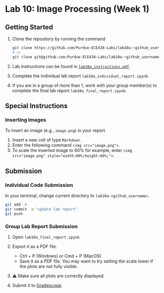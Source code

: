 # Lab 10: Image Processing (Week 1)

## Getting Started

1. Clone the repository by running the command

    ```bash
    git clone https://github.com/Purdue-ECE438-Labs/lab10a-<github_username>.git  # using web URL
    # or
    git clone git@github.com:Purdue-ECE438-Labs/lab10a-<github_username>.git  # using SSH
    ```

2. Lab instructions can be found in [`lab10a_instructions.pdf`](lab10a_instructions.pdf).

3. Complete the individual lab report `lab10a_individual_report.ipynb`.

4. If you are in a group of more than 1, work with your group member(s) to complete the final lab report `lab10a_final_report.ipynb`.

## Special Instructions

### Inserting Images

To insert an image (e.g., `image.png`) in your report
  
  1. Insert a new cell of type `Markdown`.
  2. Enter the following command `<img src="image.png">`.
  3. To scale the inserted image to 60% for example, enter `<img src="image.png" style="width:60%;height:60%;">`.

## Submission

### Individual Code Submission

In your terminal, change current directory to `lab10a-<github_username>`.

```bash
git add -A 
git commit -m "update lab report"
git push
```

### Group Lab Report Submission

1. Open `lab10a_final_report.ipynb`.

2. Export it as a PDF file.
    * Ctrl + P (Windows) or Cmd + P (MacOS)
    * Save it as a PDF file. You may want to try setting the scale lower if the plots are not fully visible.

3. ⚠️ Make sure all plots are correctly displayed.

4. Submit it to [Gradescope](https://www.gradescope.com/).
